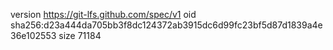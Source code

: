 version https://git-lfs.github.com/spec/v1
oid sha256:d23a444da705bb3f8dc124372ab3915dc6d99fc23bf5d87d1839a4e36e102553
size 71184
